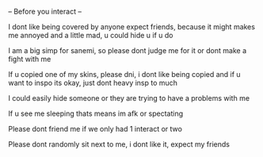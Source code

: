 – Before you interact –

I dont like being covered by anyone expect friends, because it might
makes me annoyed and a little mad, u could hide u if u do

I am a big simp for sanemi, so please dont judge me for it
or dont make a fight with me

If u copied one of my skins, please dni, i dont like being copied
and if u want to inspo its okay, just dont heavy insp to much

I could easily hide someone or they are trying to have a problems with me

If u see me sleeping thats means im afk or spectating

Please dont friend me if we only had 1 interact or two

Please dont randomly sit next to me, i dont like it, expect my friends 
